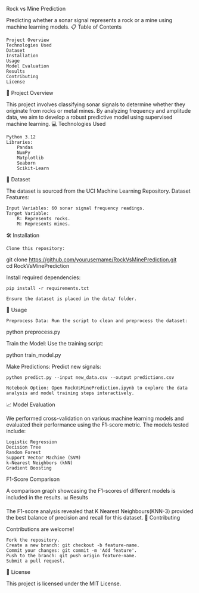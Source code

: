 Rock vs Mine Prediction


Predicting whether a sonar signal represents a rock or a mine using machine learning models.
📋 Table of Contents

    Project Overview
    Technologies Used
    Dataset
    Installation
    Usage
    Model Evaluation
    Results
    Contributing
    License

📖 Project Overview

This project involves classifying sonar signals to determine whether they originate from rocks or metal mines. By analyzing frequency and amplitude data, we aim to develop a robust predictive model using supervised machine learning.
💻 Technologies Used

    Python 3.12
    Libraries:
        Pandas
        NumPy
        Matplotlib
        Seaborn
        Scikit-Learn

📂 Dataset

The dataset is sourced from the UCI Machine Learning Repository.
Dataset Features:

    Input Variables: 60 sonar signal frequency readings.
    Target Variable:
        R: Represents rocks.
        M: Represents mines.

🛠 Installation

    Clone this repository:

git clone https://github.com/yourusername/RockVsMinePrediction.git  
cd RockVsMinePrediction  

Install required dependencies:

    pip install -r requirements.txt  

    Ensure the dataset is placed in the data/ folder.

🚀 Usage

    Preprocess Data: Run the script to clean and preprocess the dataset:

python preprocess.py  

Train the Model: Use the training script:

python train_model.py  

Make Predictions: Predict new signals:

    python predict.py --input new_data.csv --output predictions.csv  

    Notebook Option: Open RockVsMinePrediction.ipynb to explore the data analysis and model training steps interactively.

📈 Model Evaluation

We performed cross-validation on various machine learning models and evaluated their performance using the F1-score metric. The models tested include:

    Logistic Regression
    Decision Tree
    Random Forest
    Support Vector Machine (SVM)
    k-Nearest Neighbors (kNN)
    Gradient Boosting

F1-Score Comparison

A comparison graph showcasing the F1-scores of different models is included in the results.
📊 Results


The F1-score analysis revealed that K Nearest Neighbours(KNN-3) provided the best balance of precision and recall for this dataset.
🤝 Contributing

Contributions are welcome!

    Fork the repository.
    Create a new branch: git checkout -b feature-name.
    Commit your changes: git commit -m 'Add feature'.
    Push to the branch: git push origin feature-name.
    Submit a pull request.

📝 License

This project is licensed under the MIT License.
